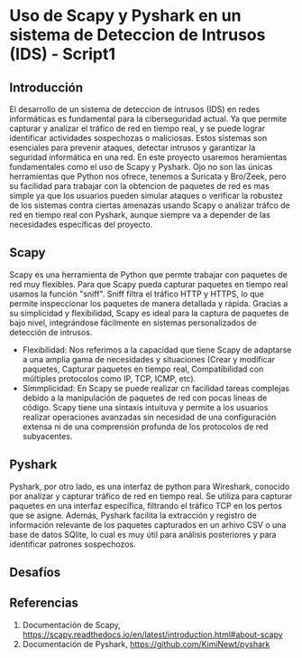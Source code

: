 # Uso de Scapy y Pyshark en un sistema de Deteccion de Intrusos (IDS) - Script1
## Introducción

El desarrollo de un sistema de deteccion de intrusos (IDS) en redes informáticas es fundamental para la ciberseguridad actual. Ya que permite capturar y analizar el tráfico de red en tiempo real, y se puede lograr identificar actividades sospechozas o maliciosas. Estos sistemas son esenciales para prevenir ataques, detectar intrusos y garantizar la seguridad informática en una red.
En este proyecto usaremos heramientas fundamentales como el uso de Scapy y Pyshark.
Ojo no son las únicas herramientas que Python nos ofrece, tenemos a Suricata y Bro/Zeek, pero su facilidad para trabajar con la obtencion de paquetes de red es mas simple ya que los usuarios pueden simular ataques o verificar la robustez de los sistemas contra ciertas amenazas usando Scapy o analizar tráfco de red en tiempo real con Pyshark, aunque siempre va a depender de las necesidades específicas del proyecto.

## Scapy
Scapy es una herramienta de Python que permte trabajar con paquetes de red muy flexibles. Para que Scapy pueda capturar paquetes en tiempo real usamos la función "sniff". Sniff filtra el tráfico HTTP y HTTPS, lo que permite inspeccionar los paquetes de manera detallada y rápida. Gracias a su simplicidad y flexibilidad, Scapy es ideal para la captura de paquetes de bajo nivel, integrándose fácilmente en sistemas personalizados de detección de intrusos.

- Flexibilidad: Nos referimos a la capacidad que tiene Scapy de adaptarse a una amplia gama de necesidades y situaciones (Crear y modificar paquetes, Capturar paquetes en tiempo real, Compatibilidad con múltiples protocolos como IP, TCP, ICMP, etc).
- Simmplicidad: En Scapy se puede realizar cn facilidad tareas complejas debido a la manipulación de paquetes de red con pocas líneas de código. Scapy tiene una sintaxis intuituva y permite a los usuarios realizar operaciones avanzadas sin necesidad de una configuración extensa ni de una comprensión profunda de los protocolos de red subyacentes.

## Pyshark
Pyshark, por otro lado, es una interfaz de python para Wireshark, conocido por analizar y capturar tráfico de red en tiempo real. Se utiliza para capturar paquetes en una interfaz específica, filtrando el tráfico TCP en los pertos que se asigne. Además, Pyshark facilita la extracción y registro de información relevante de los paquetes capturados en un arhivo CSV o una base de datos SQlite, lo cual es muy útil para análisis posteriores y para identificar patrones sospechozos.

## Desafíos

## Referencias
1. Documentación de Scapy, https://scapy.readthedocs.io/en/latest/introduction.html#about-scapy
2. Documentación de Pyshark, https://github.com/KimiNewt/pyshark
